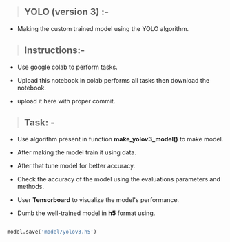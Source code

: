 
> ## YOLO (version 3) :-

- Making the custom trained model using the YOLO algorithm.

  
> ## Instructions:-

- Use google colab to perform tasks.

- Upload this notebook in colab performs all tasks then download the notebook.

- upload it here with proper commit.

  

> ## Task: -

- Use algorithm present in function **make_yolov3_model()** to make model.

- After making the model train it using data.

- After that tune model for better accuracy.

- Check the accuracy of the model using the evaluations parameters and methods.
  
- User **Tensorboard** to visualize the model's performance.

- Dumb the well-trained model in **h5** format using.

```python

model.save('model/yolov3.h5')

```